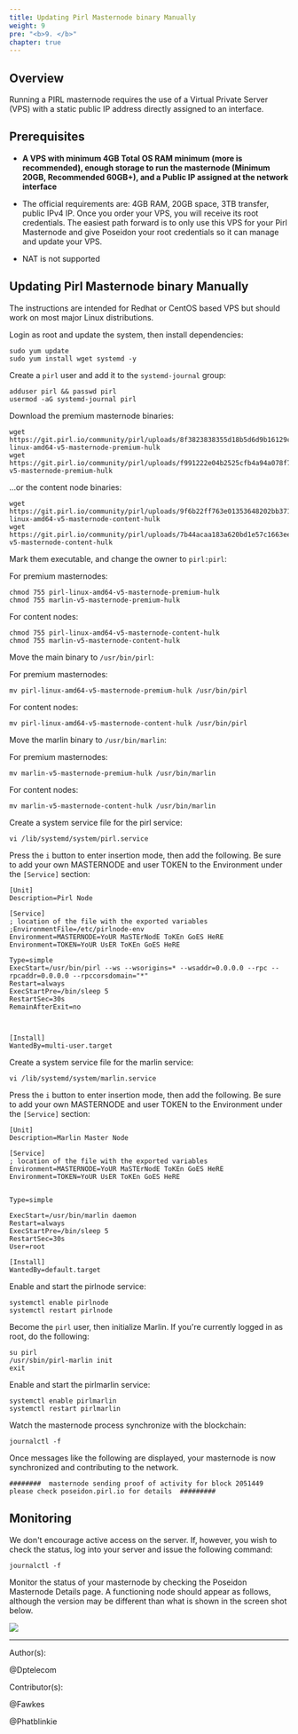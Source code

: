 ```yaml
---
title: Updating Pirl Masternode binary Manually
weight: 9
pre: "<b>9. </b>"
chapter: true
---
```


## Overview

Running a PIRL masternode requires the use of a Virtual Private Server (VPS) with a static public IP address directly assigned to an interface.


## Prerequisites

* **A VPS with minimum 4GB Total OS RAM minimum (more is recommended), enough storage to run the masternode (Minimum 20GB, Recommended 60GB+), and a Public IP assigned at the network interface**
 - The official requirements are: 4GB RAM, 20GB space, 3TB transfer, public IPv4 IP. Once you order your VPS, you will receive its root credentials. The easiest path forward is to only use this VPS for your Pirl Masternode and give Poseidon your root credentials so it can manage and update your VPS.
* NAT is not supported



## Updating Pirl Masternode binary Manually

The instructions are intended for Redhat or CentOS based VPS but should work on most major Linux distributions.


Login as root and update the system, then install dependencies:
```
sudo yum update
sudo yum install wget systemd -y
```



Create a `pirl` user and add it to the `systemd-journal` group:
```
adduser pirl && passwd pirl
usermod -aG systemd-journal pirl
```

Download the premium masternode binaries:
```
wget https://git.pirl.io/community/pirl/uploads/8f3823838355d18b5d6d9b16129c2499/pirl-linux-amd64-v5-masternode-premium-hulk
wget https://git.pirl.io/community/pirl/uploads/f991222e04b2525cfb4a94a078f7247b/marlin-v5-masternode-premium-hulk
```

...or the content node binaries:
```
wget https://git.pirl.io/community/pirl/uploads/9f6b22ff763e01353648202bb3718e74/pirl-linux-amd64-v5-masternode-content-hulk
wget https://git.pirl.io/community/pirl/uploads/7b44acaa183a620bd1e57c1663ee9b72/marlin-v5-masternode-content-hulk
```

Mark them executable, and change the owner to `pirl:pirl`:

For premium masternodes:
```
chmod 755 pirl-linux-amd64-v5-masternode-premium-hulk
chmod 755 marlin-v5-masternode-premium-hulk

```

For content nodes:
```
chmod 755 pirl-linux-amd64-v5-masternode-content-hulk
chmod 755 marlin-v5-masternode-content-hulk

```

Move the main binary to `/usr/bin/pirl`:

For premium masternodes:
```
mv pirl-linux-amd64-v5-masternode-premium-hulk /usr/bin/pirl
```

For content nodes:
```
mv pirl-linux-amd64-v5-masternode-content-hulk /usr/bin/pirl
```


Move the marlin binary to `/usr/bin/marlin`:

For premium masternodes:
```
mv marlin-v5-masternode-premium-hulk /usr/bin/marlin
```

For content nodes:
```
mv marlin-v5-masternode-content-hulk /usr/bin/marlin
```


Create a system service file for the pirl service:
```
vi /lib/systemd/system/pirl.service
```

Press the `i` button to enter insertion mode, then add the following.  Be sure to add your own MASTERNODE and user TOKEN to the Environment under the `[Service]` section:
```
[Unit]
Description=Pirl Node

[Service]
; location of the file with the exported variables
;EnvironmentFile=/etc/pirlnode-env
Environment=MASTERNODE=YoUR MaSTErNodE ToKEn GoES HeRE
Environment=TOKEN=YoUR UsER ToKEn GoES HeRE

Type=simple
ExecStart=/usr/bin/pirl --ws --wsorigins=* --wsaddr=0.0.0.0 --rpc --rpcaddr=0.0.0.0 --rpccorsdomain="*"
Restart=always
ExecStartPre=/bin/sleep 5
RestartSec=30s
RemainAfterExit=no



[Install]
WantedBy=multi-user.target
```


Create a system service file for the marlin service:
```
vi /lib/systemd/system/marlin.service
```

Press the `i` button to enter insertion mode, then add the following.  Be sure to add your own MASTERNODE and user TOKEN to the Environment under the `[Service]` section:
```
[Unit]
Description=Marlin Master Node

[Service]
; location of the file with the exported variables
Environment=MASTERNODE=YoUR MaSTErNodE ToKEn GoES HeRE
Environment=TOKEN=YoUR UsER ToKEn GoES HeRE


Type=simple

ExecStart=/usr/bin/marlin daemon
Restart=always
ExecStartPre=/bin/sleep 5
RestartSec=30s
User=root

[Install]
WantedBy=default.target
```

Enable and start the pirlnode service:
```
systemctl enable pirlnode
systemctl restart pirlnode
```

Become the `pirl` user, then initialize Marlin.  If you're currently logged in as root, do the following:
```
su pirl
/usr/sbin/pirl-marlin init
exit
```

Enable and start the pirlmarlin service:
```
systemctl enable pirlmarlin
systemctl restart pirlmarlin
```

Watch the masternode process synchronize with the blockchain:
```
journalctl -f
```

Once messages like the following are displayed, your masternode is now synchronized and contributing to the network.
```
########  masternode sending proof of activity for block 2051449 please check poseidon.pirl.io for details  #########
```

## Monitoring

We don't encourage active access on the server.  If, however, you wish to check the status, log into your server and issue the following command:
```
journalctl -f
```

Monitor the status of your masternode by checking the Poseidon Masternode Details page. A functioning node should appear as follows, although the version may be different than what is shown in the screen shot below.

![](https://cdn-images-1.medium.com/max/800/1*PFDEiPPUfl1Q2qzc0YWFlQ.png)

---
Author(s):


@Dptelecom


Contributor(s):


@Fawkes


@Phatblinkie
